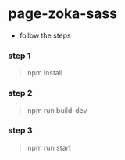 # page-zoka-sass

- follow the steps

### step 1

> npm install

### step 2

> npm run build-dev

### step 3

> npm run start
